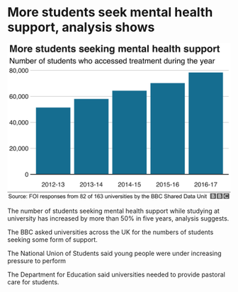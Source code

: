 # More students seek mental health support, analysis shows

![](https://github.com/BBC-Data-Unit/Uni-mental-health/blob/master/education_counselling.png)

The number of students seeking mental health support while studying at university has increased by more than 50% in five years, analysis suggests.

The BBC asked universities across the UK for the numbers of students seeking some form of support.

The National Union of Students said young people were under increasing pressure to perform

The Department for Education said universities needed to provide pastoral care for students.

